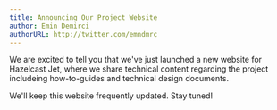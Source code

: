 ```yaml
---
title: Announcing Our Project Website
author: Emin Demirci
authorURL: http://twitter.com/emndmrc
---
```


We are excited to tell you that we've just launched a new website for Hazelcast Jet,
where we share technical content regarding the project includeing how-to-guides and
technical design documents. 

We'll keep this website frequently updated. Stay tuned!